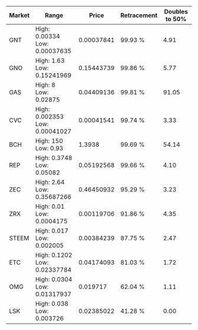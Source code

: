 | Market | Range | Price| Retracement | Doubles to 50% |
| --- | --- | --- | --- | --- |
| GNT | High: 0.00334<br />Low: 0.00037635 | 0.00037841 | 99.93 % | 4.91 |
| GNO | High: 1.63<br />Low: 0.15241969 | 0.15443739 | 99.86 % | 5.77 |
| GAS | High: 8<br />Low: 0.02875 | 0.04409136 | 99.81 % | 91.05 |
| CVC | High: 0.002353<br />Low: 0.00041027 | 0.00041541 | 99.74 % | 3.33 |
| BCH | High: 150<br />Low: 0.93 | 1.3938 | 99.69 % | 54.14 |
| REP | High: 0.3748<br />Low: 0.05082 | 0.05192568 | 99.66 % | 4.10 |
| ZEC | High: 2.64<br />Low: 0.35687266 | 0.46450932 | 95.29 % | 3.23 |
| ZRX | High: 0.01<br />Low: 0.0004175 | 0.00119706 | 91.86 % | 4.35 |
| STEEM | High: 0.017<br />Low: 0.002005 | 0.00384239 | 87.75 % | 2.47 |
| ETC | High: 0.1202<br />Low: 0.02337784 | 0.04174093 | 81.03 % | 1.72 |
| OMG | High: 0.0304<br />Low: 0.01317937 | 0.019717 | 62.04 % | 1.11 |
| LSK | High: 0.038<br />Low: 0.003726 | 0.02385022 | 41.28 % | 0.00 |
